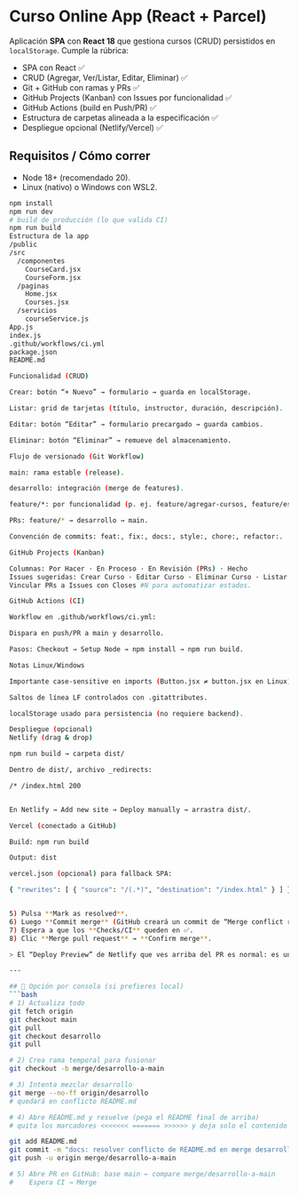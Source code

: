 # Curso Online App (React + Parcel)

Aplicación **SPA** con **React 18** que gestiona cursos (CRUD) persistidos en `localStorage`. Cumple la rúbrica:
- SPA con React ✅
- CRUD (Agregar, Ver/Listar, Editar, Eliminar) ✅
- Git + GitHub con ramas y PRs ✅
- GitHub Projects (Kanban) con Issues por funcionalidad ✅
- GitHub Actions (build en Push/PR) ✅
- Estructura de carpetas alineada a la especificación ✅
- Despliegue opcional (Netlify/Vercel) ✅

## Requisitos / Cómo correr
- Node 18+ (recomendado 20).
- Linux (nativo) o Windows con WSL2.
```bash
npm install
npm run dev
# build de producción (lo que valida CI)
npm run build
Estructura de la app
/public
/src
  /componentes
    CourseCard.jsx
    CourseForm.jsx
  /paginas
    Home.jsx
    Courses.jsx
  /servicios
    courseService.js
App.js
index.js
.github/workflows/ci.yml
package.json
README.md

Funcionalidad (CRUD)

Crear: botón “+ Nuevo” → formulario → guarda en localStorage.

Listar: grid de tarjetas (título, instructor, duración, descripción).

Editar: botón “Editar” → formulario precargado → guarda cambios.

Eliminar: botón “Eliminar” → remueve del almacenamiento.

Flujo de versionado (Git Workflow)

main: rama estable (release).

desarrollo: integración (merge de features).

feature/*: por funcionalidad (p. ej. feature/agregar-cursos, feature/estilos-latte).

PRs: feature/* → desarrollo → main.

Convención de commits: feat:, fix:, docs:, style:, chore:, refactor:.

GitHub Projects (Kanban)

Columnas: Por Hacer · En Proceso · En Revisión (PRs) · Hecho
Issues sugeridas: Crear Curso · Editar Curso · Eliminar Curso · Listar Cursos
Vincular PRs a Issues con Closes #N para automatizar estados.

GitHub Actions (CI)

Workflow en .github/workflows/ci.yml:

Dispara en push/PR a main y desarrollo.

Pasos: Checkout → Setup Node → npm install → npm run build.

Notas Linux/Windows

Importante case-sensitive en imports (Button.jsx ≠ button.jsx en Linux).

Saltos de línea LF controlados con .gitattributes.

localStorage usado para persistencia (no requiere backend).

Despliegue (opcional)
Netlify (drag & drop)

npm run build → carpeta dist/

Dentro de dist/, archivo _redirects:

/* /index.html 200


En Netlify → Add new site → Deploy manually → arrastra dist/.

Vercel (conectado a GitHub)

Build: npm run build

Output: dist

vercel.json (opcional) para fallback SPA:

{ "rewrites": [ { "source": "/(.*)", "destination": "/index.html" } ] }


5) Pulsa **Mark as resolved**.  
6) Luego **Commit merge** (GitHub creará un commit de “Merge conflict resolved”).  
7) Espera a que los **Checks/CI** queden en ✅.  
8) Clic **Merge pull request** → **Confirm merge**.

> El “Deploy Preview” de Netlify que ves arriba del PR es normal: es una vista previa del PR. Tras el merge a `main`, si usas el deploy manual, vuelve a subir `dist/` como siempre.

---

## 🧰 Opción por consola (si prefieres local)
```bash
# 1) Actualiza todo
git fetch origin
git checkout main
git pull
git checkout desarrollo
git pull

# 2) Crea rama temporal para fusionar
git checkout -b merge/desarrollo-a-main

# 3) Intenta mezclar desarrollo
git merge --no-ff origin/desarrollo
# quedará en conflicto README.md

# 4) Abre README.md y resuelve (pega el README final de arriba)
# quita los marcadores <<<<<<< ======= >>>>>> y deja solo el contenido final

git add README.md
git commit -m "docs: resolver conflicto de README.md en merge desarrollo→main"
git push -u origin merge/desarrollo-a-main

# 5) Abre PR en GitHub: base main ← compare merge/desarrollo-a-main
#    Espera CI → Merge